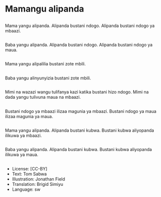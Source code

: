 # Mamangu alipanda

##
Mama yangu alipanda.
Alipanda bustani ndogo.
Alipanda bustani ndogo
ya mbaazi.


##
Baba yangu alipanda.
Alipanda bustani ndogo.
Alipanda bustani ndogo
ya maua.


##
Mama yangu alipalilia
bustani zote mbili.


##
Baba yangu
alinyunyizia bustani
zote mbili.


##
Mimi na wazazi wangu
tulifanya kazi katika
bustani hizo ndogo.
Mimi na dada yangu
tulivuna maua na
mbaazi.


##
Bustani ndogo ya
mbaazi ilizaa magunia
ya mbaazi.
Bustani ndogo ya maua
ilizaa magunia ya
maua.


##
Mama yangu alipanda.
Alipanda bustani
kubwa.
Bustani kubwa
aliyopanda ilikuwa ya
mbaazi.


##
Baba yangu alipanda.
Alipanda bustani
kubwa.
Bustani kubwa
aliyopanda ilikuwa ya
maua.


##
* License: [CC-BY]
* Text: Tom Sabwa
* Illustration: Jonathan Field
* Translation: Brigid Simiyu
* Language: sw
